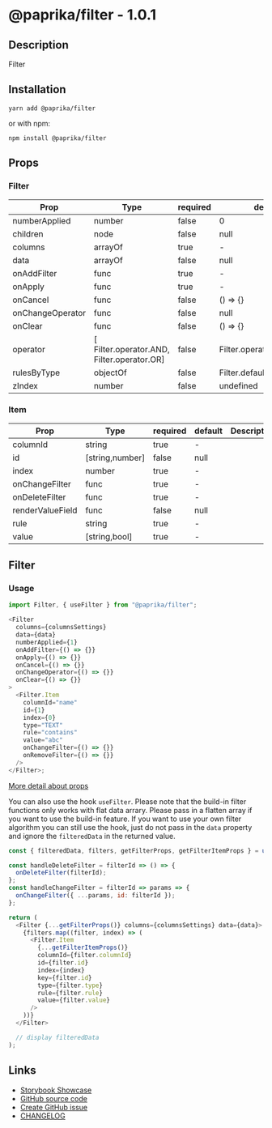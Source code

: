 <!-- start: Autogenerated - do not modify -->

# @paprika/filter - 1.0.1

## Description

Filter

## Installation

```
yarn add @paprika/filter
```

or with npm:

```
npm install @paprika/filter
```

## Props

### Filter

| Prop             | Type                                       | required | default                   | Description |
| ---------------- | ------------------------------------------ | -------- | ------------------------- | ----------- |
| numberApplied    | number                                     | false    | 0                         |             |
| children         | node                                       | false    | null                      |             |
| columns          | arrayOf                                    | true     | -                         |             |
| data             | arrayOf                                    | false    | null                      |             |
| onAddFilter      | func                                       | true     | -                         |             |
| onApply          | func                                       | true     | -                         |             |
| onCancel         | func                                       | false    | () => {}                  |             |
| onChangeOperator | func                                       | false    | null                      |             |
| onClear          | func                                       | false    | () => {}                  |             |
| operator         | [ Filter.operator.AND, Filter.operator.OR] | false    | Filter.operator.AND       |             |
| rulesByType      | objectOf                                   | false    | Filter.defaultRulesByType |             |
| zIndex           | number                                     | false    | undefined                 |             |

### Item

| Prop             | Type            | required | default | Description |
| ---------------- | --------------- | -------- | ------- | ----------- |
| columnId         | string          | true     | -       |             |
| id               | [string,number] | false    | null    |             |
| index            | number          | true     | -       |             |
| onChangeFilter   | func            | true     | -       |             |
| onDeleteFilter   | func            | true     | -       |             |
| renderValueField | func            | false    | null    |             |
| rule             | string          | true     | -       |             |
| value            | [string,bool]   | true     | -       |             |

<!-- end: Autogenerated - do not modify -->
<!-- content -->

## Filter

### Usage

```js
import Filter, { useFilter } from "@paprika/filter";

<Filter
  columns={columnsSettings}
  data={data}
  numberApplied={1}
  onAddFilter={() => {}}
  onApply={() => {}}
  onCancel={() => {}}
  onChangeOperator={() => {}}
  onClear={() => {}}
>
  <Filter.Item
    columnId="name"
    id={1}
    index={0}
    type="TEXT"
    rule="contains"
    value="abc"
    onChangeFilter={() => {}}
    onRemoveFilter={() => {}}
  />
</Filter>;
```

[More detail about props](https://github.com/acl-services/paprika/blob/aa770ab261d6364c2f14717c8edeb7d1e560a3d5/packages/Filter/src/components/Filter/Filter.js)

You can also use the hook `useFilter`. Please note that the build-in filter functions only works with flat data arrary. Please pass in a flatten array if you want to use the build-in feature. If you want to use your own filter algorithm you can still use the hook, just do not pass in the `data` property and ignore the `filteredData` in the returned value.

```js
const { filteredData, filters, getFilterProps, getFilterItemProps } = useFilter({ columns, rulesByType, data });

const handleDeleteFilter = filterId => () => {
  onDeleteFilter(filterId);
};
const handleChangeFilter = filterId => params => {
  onChangeFilter({ ...params, id: filterId });
};

return (
  <Filter {...getFilterProps()} columns={columnsSettings} data={data}>
    {filters.map((filter, index) => (
      <Filter.Item
        {...getFilterItemProps()}
        columnId={filter.columnId}
        id={filter.id}
        index={index}
        key={filter.id}
        type={filter.type}
        rule={filter.rule}
        value={filter.value}
      />
    ))}
  </Filter>

  // display filteredData
);
```

<!-- eoContent -->

## Links

- [Storybook Showcase](https://paprika.highbond.com/?path=/story/table-filter--showcase)
- [GitHub source code](https://github.com/acl-services/paprika/tree/master/packages/Filter/src)
- [Create GitHub issue](https://github.com/acl-services/paprika/issues/new?label=[]&title=@paprika/filter%20[help]:%20your%20short%20description&body=%0A%23%20Help%20wanted%0A%0A%23%23%20Please%20write%20your%20question.%0A*A%20clear%20and%20concise%20description%20of%20what%20the%20question%20is*%0A%0A%23%23%20Additional%20context%0A*Add%20any%20other%20context%20or%20screenshots%20about%20your%20question%20here.*%0A)
- [CHANGELOG](https://github.com/acl-services/paprika/tree/master/packages/Filter/CHANGELOG.md)
